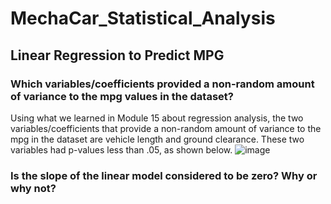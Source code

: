 # MechaCar_Statistical_Analysis

## Linear Regression to Predict MPG
### Which variables/coefficients provided a non-random amount of variance to the mpg values in the dataset?
Using what we learned in Module 15 about regression analysis, the two variables/coefficients that provide a non-random amount of variance to the mpg in the dataset are vehicle length and ground clearance. These two variables had p-values less than .05, as shown below.
![image](https://user-images.githubusercontent.com/88783255/144765981-1294d109-347d-406c-9541-e045c6a9f20b.png)
### Is the slope of the linear model considered to be zero? Why or why not?
